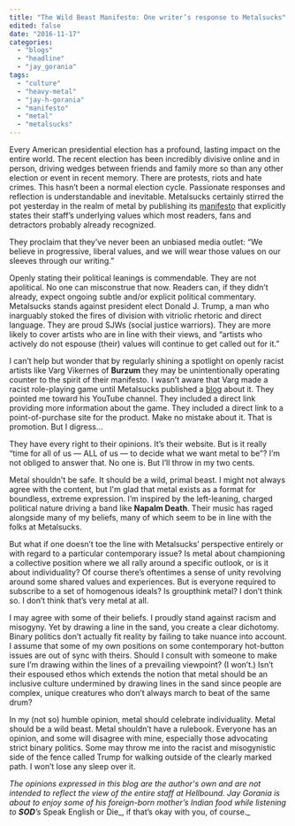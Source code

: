 ```yaml
---
title: "The Wild Beast Manifesto: One writer’s response to Metalsucks"
edited: false
date: "2016-11-17"
categories:
  - "blogs"
  - "headline"
  - "jay_gorania"
tags:
  - "culture"
  - "heavy-metal"
  - "jay-h-gorania"
  - "manifesto"
  - "metal"
  - "metalsucks"
---
```


Every American presidential election has a profound, lasting impact on the entire world. The recent election has been incredibly divisive online and in person, driving wedges between friends and family more so than any other election or event in recent memory. There are protests, riots and hate crimes. This hasn’t been a normal election cycle. Passionate responses and reflection is understandable and inevitable. Metalsucks certainly stirred the pot yesterday in the realm of metal by publishing its [manifesto](http://www.metalsucks.net/2016/11/16/metalsucks-manifesto/) that explicitly states their staff’s underlying values which most readers, fans and detractors probably already recognized.

They proclaim that they’ve never been an unbiased media outlet: “We believe in progressive, liberal values, and we will wear those values on our sleeves through our writing.”

Openly stating their political leanings is commendable. They are not apolitical. No one can misconstrue that now. Readers can, if they didn’t already, expect ongoing subtle and/or explicit political commentary. Metalsucks stands against president elect Donald J. Trump, a man who inarguably stoked the fires of division with vitriolic rhetoric and direct language. They are proud SJWs (social justice warriors). They are more likely to cover artists who are in line with their views, and “artists who actively do not espouse (their) values will continue to get called out for it.”

I can’t help but wonder that by regularly shining a spotlight on openly racist artists like Varg Vikernes of **Burzum** they may be unintentionally operating counter to the spirit of their manifesto. I wasn’t aware that Varg made a racist role-playing game until Metalsucks published a [blog](http://www.metalsucks.net/2015/04/16/varg-vikernes-wrote-an-rpg-book/) about it. They pointed me toward his YouTube channel. They included a direct link providing more information about the game. They included a direct link to a point-of-purchase site for the product. Make no mistake about it. That is promotion. But I digress…

They have every right to their opinions. It’s their website. But is it really “time for all of us — ALL of us — to decide what we want metal to be”? I’m not obliged to answer that. No one is. But I’ll throw in my two cents.

Metal shouldn't be safe. It should be a wild, primal beast. I might not always agree with the content, but I'm glad that metal exists as a format for boundless, extreme expression. I’m inspired by the left-leaning, charged political nature driving a band like **Napalm Death**. Their music has raged alongside many of my beliefs, many of which seem to be in line with the folks at Metalsucks.

But what if one doesn’t toe the line with Metalsucks’ perspective entirely or with regard to a particular contemporary issue? Is metal about championing a collective position where we all rally around a specific outlook, or is it about individuality? Of course there’s oftentimes a sense of unity revolving around some shared values and experiences. But is everyone required to subscribe to a set of homogenous ideals? Is groupthink metal? I don’t think so. I don’t think that’s very metal at all.

I may agree with some of their beliefs. I proudly stand against racism and misogyny. Yet by drawing a line in the sand, you create a clear dichotomy. Binary politics don’t actually fit reality by failing to take nuance into account. I assume that some of my own positions on some contemporary hot-button issues are out of sync with theirs. Should I consult with someone to make sure I’m drawing within the lines of a prevailing viewpoint? (I won’t.) Isn’t their espoused ethos which extends the notion that metal should be an inclusive culture undermined by drawing lines in the sand since people are complex, unique creatures who don’t always march to beat of the same drum?

In my (not so) humble opinion, metal should celebrate individuality. Metal should be a wild beast. Metal shouldn’t have a rulebook. Everyone has an opinion, and some will disagree with mine, especially those advocating strict binary politics. Some may throw me into the racist and misogynistic side of the fence called Trump for walking outside of the clearly marked path. I won’t lose any sleep over it.

_The opinions expressed in this blog are the author's own and are not intended to reflect the view of the entire staff at Hellbound. Jay Gorania is about to enjoy some of his foreign-born mother’s Indian food while listening to **SOD**’s_ Speak English or Die_, if that’s okay with you, of course._
